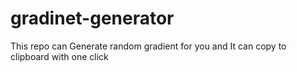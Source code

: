 # gradinet-generator
This repo can Generate random gradient for you and It can copy to clipboard with one click 

